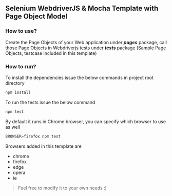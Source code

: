 ## Selenium WebdriverJS & Mocha Template with Page Object Model

### How to use?
Create the Page Objects of your Web application under **_pages_** package, call those Page Objects in Webdriverjs tests under **_tests_** package (Sample Page Objects, testcase included in this template)

### How to run?
To install the dependencies issue the below commands in project root directory
```javascript
npm install
``` 
To run the tests issue the below command
```javascript
npm test
``` 
By default it runs in Chrome browser, you can specify which browser to use as well
```javascript
BROWSER=firefox npm test
```

Browsers added in this template are 
* chrome
* firefox
* edge
* opera
* ie

> Feel free to modify it to your own needs :)